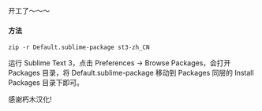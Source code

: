 开工了～～～

#### 方法

	zip -r Default.sublime-package st3-zh_CN

运行 Sublime Text 3，点击 Preferences -> Browse Packages，会打开 Packages 目录，将 Default.sublime-package 移动到 Packages 同层的 Install Packages 目录下即可。

感谢朽木汉化!
